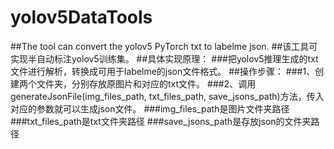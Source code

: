 # yolov5DataTools
##The tool can convert the yolov5 PyTorch txt to labelme json.
##该工具可实现半自动标注yolov5训练集。
##具体实现原理：
###把yolov5推理生成的txt文件进行解析，转换成可用于labelme的json文件格式。
##操作步骤：
###1、创建两个文件夹，分别存放原图片和对应的txt文件。
###2、调用generateJsonFile(img_files_path, txt_files_path, save_jsons_path)方法，传入对应的参数就可以生成json文件。
###img_files_path是图片文件夹路径
###txt_files_path是txt文件夹路径
###save_jsons_path是存放json的文件夹路径

